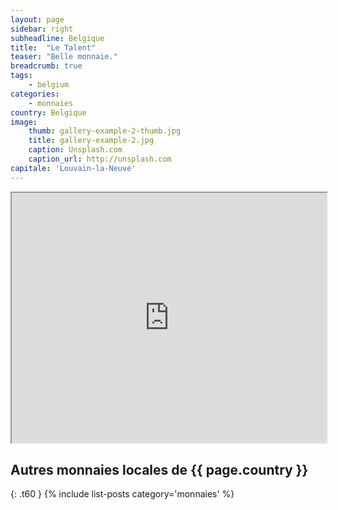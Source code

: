 ```yaml
---
layout: page
sidebar: right
subheadline: Belgique
title:  "Le Talent"
teaser: "Belle monnaie."
breadcrumb: true
tags:
    - belgium
categories:
    - monnaies
country: Belgique
image:
    thumb: gallery-example-2-thumb.jpg
    title: gallery-example-2.jpg
    caption: Unsplash.com
    caption_url: http://unsplash.com
capitale: 'Louvain-la-Neuve'
---
```

<iframe src="https://www.google.com/maps/d/embed?mid=1UpXhA-ChkLD_7hz_8d9qem7y-eo" width="100%" height="400"></iframe>

## Autres monnaies locales de {{ page.country }}
{: .t60 }
{% include list-posts category='monnaies' %}
